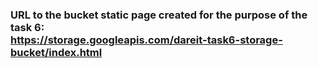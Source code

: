 <h3 align=”center”>
    URL to the bucket static page created for the purpose of the task 6: <br>
    <a href="https://storage.googleapis.com/dareit-task6-storage-bucket/index.html">https://storage.googleapis.com/dareit-task6-storage-bucket/index.html</a></br>

</h3>